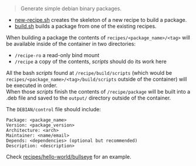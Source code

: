 > Generate simple debian binary packages.  

* [new-recipe.sh](new-recipe.sh) creates the skeleton of a new recipe to build a package.  
* [build.sh](build.sh) builds a package from one of the existing recipes.  

When building a package the contents of `recipes/<package_name>/<tag>` will be available inside of the container in two directories:   

- `/recipe-ro` a read-only bind mount  
- `/recipe` a copy of the contents, *scripts* should do its work here  

All the bash *scripts* found at `/recipe/build/scripts` (which would be `recipes/<package_name>/<tag>/build/scripts` outside of the container) will be executed in order.   
When those *scripts* finish the contents of `/recipe/package` will be built into a .deb file and saved to the `output/` directory outside of the container.  

The `DEBIAN/control` file should include:  

```
Package: <package_name>
Version: <package_version>
Architecture: <arch>
Maintainer: <name/email>
Depends: <dependencies> (optional but recommended)
Description: <description>
```

Check [recipes/hello-world/bullseye](./recipes/hello-world/bullseye) for an example.  
